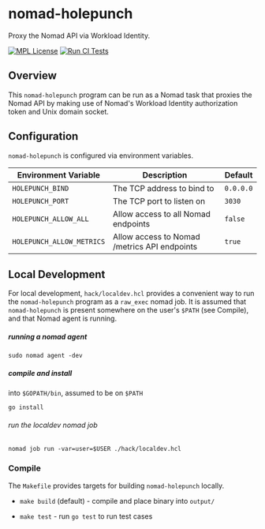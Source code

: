 # nomad-holepunch

Proxy the Nomad API via Workload Identity.

[![MPL License](https://img.shields.io/github/license/shoenig/nomad-holepunch?color=g&style=flat-square)](https://github.com/shoenig/nomad-holepunch/blob/main/LICENSE)
[![Run CI Tests](https://github.com/shoenig/nomad-holepunch/actions/workflows/ci.yaml/badge.svg)](https://github.com/shoenig/nomad-holepunch/actions/workflows/ci.yaml)

## Overview

This `nomad-holepunch` program can be run as a Nomad task that proxies the Nomad API
by making use of Nomad's Workload Identity authorization token and Unix domain socket.

## Configuration

`nomad-holepunch` is configured via environment variables.

| Environment Variable | Description | Default |
| ---------------------|-------------|---------|
| `HOLEPUNCH_BIND` | The TCP address to bind to | `0.0.0.0` |
| `HOLEPUNCH_PORT` | The TCP port to listen on | `3030` |
| `HOLEPUNCH_ALLOW_ALL` | Allow access to all Nomad endpoints | `false` |
| `HOLEPUNCH_ALLOW_METRICS` | Allow access to Nomad /metrics API endpoints | `true` |

## Local Development

For local development, `hack/localdev.hcl` provides a convenient way to run the
`nomad-holepunch` program as a `raw_exec` nomad job. It is assumed that `nomad-holepunch`
is present somewhere on the user's `$PATH` (see Compile), and that Nomad agent
is running.

##### running a nomad agent

```shell-session
sudo nomad agent -dev
```

##### compile and install

into `$GOPATH/bin`, assumed to be on `$PATH`

```shell-session
go install
```

###### run the localdev nomad job

```shell-session
nomad job run -var=user=$USER ./hack/localdev.hcl
```

### Compile

The `Makefile` provides targets for building `nomad-holepunch` locally.

- `make build` (default) - compile and place binary into `output/`

- `make test` - run `go test` to run test cases
